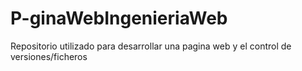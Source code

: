 # P-ginaWebIngenieriaWeb
Repositorio utilizado para desarrollar una pagina web y el control de versiones/ficheros
